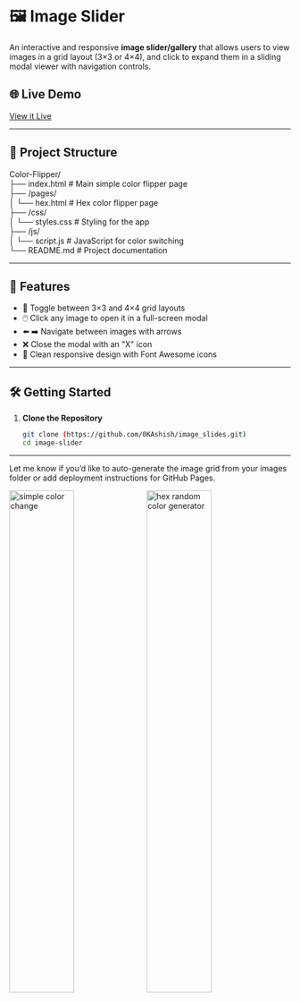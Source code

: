 # 🖼️ Image Slider

An interactive and responsive **image slider/gallery** that allows users to view images in a grid layout (3×3 or 4×4), and click to expand them in a sliding modal viewer with navigation controls.

## 🌐 Live Demo

[View it Live](https://image-gallery-slideshow-001ashish.netlify.app/)

---

## 📂 Project Structure

Color-Flipper/\
├── index.html # Main simple color flipper page\
├── /pages/\
│ └── hex.html # Hex color flipper page\
├── /css/\
│ └── styles.css # Styling for the app\
├── /js/\
│ └── script.js # JavaScript for color switching\
└── README.md # Project documentation

---

## 🚀 Features

- 🔲 Toggle between 3×3 and 4×4 grid layouts
- 🖱️ Click any image to open it in a full-screen modal
- ⬅️ ➡️ Navigate between images with arrows
- ❌ Close the modal with an "X" icon
- 🎨 Clean responsive design with Font Awesome icons

---

## 🛠️ Getting Started

1. **Clone the Repository**
   ```bash
   git clone (https://github.com/0KAshish/image_slides.git)
   cd image-slider

---

Let me know if you’d like to auto-generate the image grid from your images folder or add deployment instructions for GitHub Pages.

<p align="left">
    <img width="48%" src="./assets/image-slider1.png" alt="simple color change" />
    <img width="48%" src="./assets/image-slider3.png" alt="hex random color generator" />
</p>
